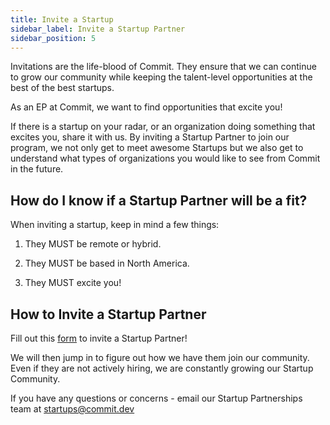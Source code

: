```yaml
---
title: Invite a Startup
sidebar_label: Invite a Startup Partner
sidebar_position: 5
---
```



Invitations are the life-blood of Commit. They ensure that we can continue to grow our community while keeping the talent-level opportunities at the best of the best startups.

As an EP at Commit, we want to find opportunities that excite you!

If there is a startup on your radar, or an organization doing something that excites you, share it with us. By inviting a Startup Partner to join our program, we not only get to meet awesome Startups but we also get to understand what types of organizations you would like to see from Commit in the future.

## How do I know if a Startup Partner will be a fit?
When inviting a startup, keep in mind a few things:

1. They MUST be remote or hybrid.

2. They MUST be based in North America.

3. They MUST excite you!

  
## How to Invite a Startup Partner
Fill out this [form](https://airtable.com/shrFuOwM2WIlsh351) to invite a Startup Partner!

We will then jump in to figure out how we have them join our community. Even if they are not actively hiring, we are constantly growing our Startup Community.

If you have any questions or concerns - email our Startup Partnerships team at startups@commit.dev
